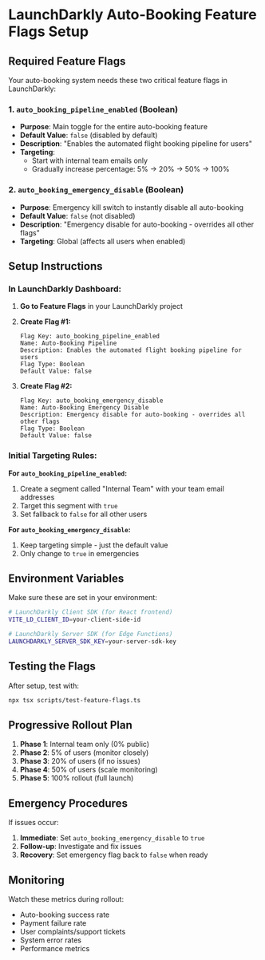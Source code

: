 # LaunchDarkly Auto-Booking Feature Flags Setup

## Required Feature Flags

Your auto-booking system needs these two critical feature flags in LaunchDarkly:

### 1. `auto_booking_pipeline_enabled` (Boolean)
- **Purpose**: Main toggle for the entire auto-booking feature
- **Default Value**: `false` (disabled by default)
- **Description**: "Enables the automated flight booking pipeline for users"
- **Targeting**: 
  - Start with internal team emails only
  - Gradually increase percentage: 5% → 20% → 50% → 100%

### 2. `auto_booking_emergency_disable` (Boolean)
- **Purpose**: Emergency kill switch to instantly disable all auto-booking
- **Default Value**: `false` (not disabled)
- **Description**: "Emergency disable for auto-booking - overrides all other flags"
- **Targeting**: Global (affects all users when enabled)

## Setup Instructions

### In LaunchDarkly Dashboard:

1. **Go to Feature Flags** in your LaunchDarkly project

2. **Create Flag #1:**
   ```
   Flag Key: auto_booking_pipeline_enabled
   Name: Auto-Booking Pipeline
   Description: Enables the automated flight booking pipeline for users
   Flag Type: Boolean
   Default Value: false
   ```

3. **Create Flag #2:**
   ```
   Flag Key: auto_booking_emergency_disable
   Name: Auto-Booking Emergency Disable
   Description: Emergency disable for auto-booking - overrides all other flags
   Flag Type: Boolean
   Default Value: false
   ```

### Initial Targeting Rules:

**For `auto_booking_pipeline_enabled`:**
1. Create a segment called "Internal Team" with your team email addresses
2. Target this segment with `true`
3. Set fallback to `false` for all other users

**For `auto_booking_emergency_disable`:**
1. Keep targeting simple - just the default value
2. Only change to `true` in emergencies

## Environment Variables

Make sure these are set in your environment:

```bash
# LaunchDarkly Client SDK (for React frontend)
VITE_LD_CLIENT_ID=your-client-side-id

# LaunchDarkly Server SDK (for Edge Functions)
LAUNCHDARKLY_SERVER_SDK_KEY=your-server-sdk-key
```

## Testing the Flags

After setup, test with:
```bash
npx tsx scripts/test-feature-flags.ts
```

## Progressive Rollout Plan

1. **Phase 1**: Internal team only (0% public)
2. **Phase 2**: 5% of users (monitor closely)
3. **Phase 3**: 20% of users (if no issues)
4. **Phase 4**: 50% of users (scale monitoring)
5. **Phase 5**: 100% rollout (full launch)

## Emergency Procedures

If issues occur:
1. **Immediate**: Set `auto_booking_emergency_disable` to `true`
2. **Follow-up**: Investigate and fix issues
3. **Recovery**: Set emergency flag back to `false` when ready

## Monitoring

Watch these metrics during rollout:
- Auto-booking success rate
- Payment failure rate
- User complaints/support tickets
- System error rates
- Performance metrics
